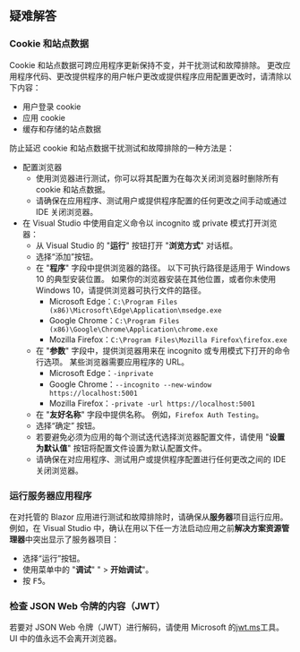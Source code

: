 ## <a name="troubleshoot"></a>疑难解答

### <a name="cookies-and-site-data"></a>Cookie 和站点数据

Cookie 和站点数据可跨应用程序更新保持不变，并干扰测试和故障排除。 更改应用程序代码、更改提供程序的用户帐户更改或提供程序应用配置更改时，请清除以下内容：

* 用户登录 cookie
* 应用 cookie
* 缓存和存储的站点数据

防止延迟 cookie 和站点数据干扰测试和故障排除的一种方法是：

* 配置浏览器
  * 使用浏览器进行测试，你可以将其配置为在每次关闭浏览器时删除所有 cookie 和站点数据。
  * 请确保在应用程序、测试用户或提供程序配置的任何更改之间手动或通过 IDE 关闭浏览器。
* 在 Visual Studio 中使用自定义命令以 incognito 或 private 模式打开浏览器：
  * 从 Visual Studio 的 "**运行**" 按钮打开 "**浏览方式**" 对话框。
  * 选择“添加”按钮。
  * 在 "**程序**" 字段中提供浏览器的路径。 以下可执行路径是适用于 Windows 10 的典型安装位置。 如果你的浏览器安装在其他位置，或者你未使用 Windows 10，请提供浏览器可执行文件的路径。
    * Microsoft Edge：`C:\Program Files (x86)\Microsoft\Edge\Application\msedge.exe`
    * Google Chrome：`C:\Program Files (x86)\Google\Chrome\Application\chrome.exe`
    * Mozilla Firefox：`C:\Program Files\Mozilla Firefox\firefox.exe`
  * 在 "**参数**" 字段中，提供浏览器用来在 incognito 或专用模式下打开的命令行选项。 某些浏览器需要应用程序的 URL。
    * Microsoft Edge：`-inprivate`
    * Google Chrome：`--incognito --new-window https://localhost:5001`
    * Mozilla Firefox：`-private -url https://localhost:5001`
  * 在 "**友好名称**" 字段中提供名称。 例如，`Firefox Auth Testing`。
  * 选择“确定”  按钮。
  * 若要避免必须为应用的每个测试迭代选择浏览器配置文件，请使用 "**设置为默认值**" 按钮将配置文件设置为默认配置文件。
  * 请确保在对应用程序、测试用户或提供程序配置进行任何更改之间的 IDE 关闭浏览器。

### <a name="run-the-server-app"></a>运行服务器应用程序

在对托管的 Blazor 应用进行测试和故障排除时，请确保从**服务器**项目运行应用。 例如，在 Visual Studio 中，确认在用以下任一方法启动应用之前**解决方案资源管理器**中突出显示了服务器项目：

* 选择“运行”按钮。
* 使用菜单中的 "**调试**" "  >  **开始调试**"。
* 按 <kbd>F5</kbd>。

### <a name="inspect-the-content-of-a-json-web-token-jwt"></a>检查 JSON Web 令牌的内容（JWT）

若要对 JSON Web 令牌（JWT）进行解码，请使用 Microsoft 的[jwt.ms](https://jwt.ms/)工具。 UI 中的值永远不会离开浏览器。
